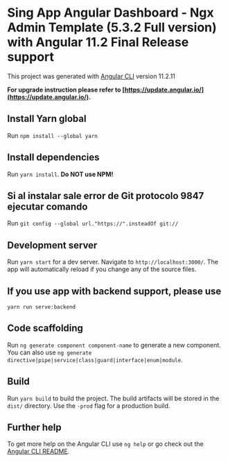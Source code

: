# Sing App Angular Dashboard - Ngx Admin Template (5.3.2 Full version) with Angular 11.2 Final Release support

This project was generated with [Angular CLI](https://github.com/angular/angular-cli) version 11.2.11

**For upgrade instruction please refer to [https://update.angular.io/](https://update.angular.io/).**

## Install Yarn global
Run `npm install --global yarn`

## Install dependencies

Run `yarn install`.
**Do NOT use NPM!**

## Si al instalar sale error de Git protocolo 9847 ejecutar comando
Run `git config --global url."https://".insteadOf git://`

## Development server

Run `yarn start` for a dev server. Navigate to `http://localhost:3000/`. The app will automatically reload if you change any of the source files.

## If you use app with backend support, please use
```
yarn run serve:backend
```

## Code scaffolding

Run `ng generate component component-name` to generate a new component. You can also use `ng generate directive|pipe|service|class|guard|interface|enum|module`.

## Build

Run `yarn build` to build the project. The build artifacts will be stored in the `dist/` directory. Use the `-prod` flag for a production build.

## Further help

To get more help on the Angular CLI use `ng help` or go check out the [Angular CLI README](https://github.com/angular/angular-cli/blob/master/README.md).
